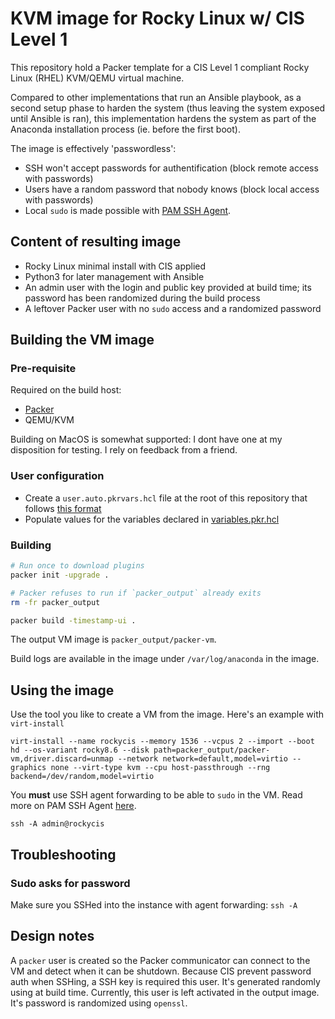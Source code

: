 # KVM image for Rocky Linux w/ CIS Level 1

This repository hold a Packer template for a CIS Level 1 compliant Rocky Linux (RHEL) KVM/QEMU virtual machine.

Compared to other implementations that run an Ansible playbook, as a second setup phase to harden the system (thus leaving the system exposed until Ansible is ran), this implementation hardens the system as part of the Anaconda installation process (ie. before the first boot).

The image is effectively 'passwordless':
- SSH won't accept passwords for authentification (block remote access with passwords)
- Users have a random password that nobody knows (block local access with passwords)
- Local `sudo` is made possible with [PAM SSH Agent](https://github.com/jbeverly/pam_ssh_agent_auth).

## Content of resulting image

- Rocky Linux minimal install with CIS applied
- Python3 for later management with Ansible
- An admin user with the login and public key provided at build time; its password has been randomized during the build process
- A leftover Packer user with no `sudo` access and a randomized password


## Building the VM image
### Pre-requisite

Required on the build host:
- [Packer](https://www.packer.io/)
- QEMU/KVM

Building on MacOS is somewhat supported: I dont have one at my disposition for testing. I rely on feedback from a friend.

### User configuration

- Create a `user.auto.pkrvars.hcl` file at the root of this repository that follows [this format](https://www.packer.io/guides/hcl/variables#from-a-file)
- Populate values for the variables declared in [variables.pkr.hcl](variables.pkr.hcl)

### Building

```bash
# Run once to download plugins
packer init -upgrade .

# Packer refuses to run if `packer_output` already exits
rm -fr packer_output

packer build -timestamp-ui .
```

The output VM image is `packer_output/packer-vm`.

Build logs are available in the image under `/var/log/anaconda` in the image.

## Using the image

Use the tool you like to create a VM from the image. Here's an example with `virt-install`

```
virt-install --name rockycis --memory 1536 --vcpus 2 --import --boot hd --os-variant rocky8.6 --disk path=packer_output/packer-vm,driver.discard=unmap --network network=default,model=virtio --graphics none --virt-type kvm --cpu host-passthrough --rng backend=/dev/random,model=virtio
```

You **must** use SSH agent forwarding to be able to `sudo` in the VM. Read more on PAM SSH Agent [here](https://github.com/jbeverly/pam_ssh_agent_auth).
```
ssh -A admin@rockycis
```

## Troubleshooting
### Sudo asks for password

Make sure you SSHed into the instance with agent forwarding: `ssh -A`

## Design notes

A `packer` user is created so the Packer communicator can connect to the VM and detect when it can be shutdown.
Because CIS prevent password auth when SSHing, a SSH key is required this user. It's generated randomly using at build time.
Currently, this user is left activated in the output image. It's password is randomized using `openssl`.
